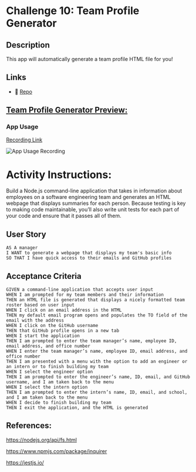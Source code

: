 # Challenge 10: Team Profile Generator

## Description

This app will automatically generate a team profile HTML file for you!

## Links

<!-- * 🌎 [Live Github Page](https://gallolopez1.github.io/.../) -->
* 💾 [Repo](https://github.com/gallolopez1/team-profile-generator)

## <u>Team Profile Generator Preview:</u>

### App Usage
[Recording Link](https://watch.screencastify.com/v/iB1I0XRVonbM4B8YUkXw)

![App Usage Recording](./assets/team-profile-generator.gif)

# Activity Instructions:

Build a Node.js command-line application that takes in information about employees on a software engineering team and generates an HTML webpage that displays summaries for each person. Because testing is key to making code maintainable, you’ll also write unit tests for each part of your code and ensure that it passes all of them.

## User Story

```
AS A manager
I WANT to generate a webpage that displays my team's basic info
SO THAT I have quick access to their emails and GitHub profiles
```

## Acceptance Criteria

```
GIVEN a command-line application that accepts user input
WHEN I am prompted for my team members and their information
THEN an HTML file is generated that displays a nicely formatted team roster based on user input
WHEN I click on an email address in the HTML
THEN my default email program opens and populates the TO field of the email with the address
WHEN I click on the GitHub username
THEN that GitHub profile opens in a new tab
WHEN I start the application
THEN I am prompted to enter the team manager’s name, employee ID, email address, and office number
WHEN I enter the team manager’s name, employee ID, email address, and office number
THEN I am presented with a menu with the option to add an engineer or an intern or to finish building my team
WHEN I select the engineer option
THEN I am prompted to enter the engineer’s name, ID, email, and GitHub username, and I am taken back to the menu
WHEN I select the intern option
THEN I am prompted to enter the intern’s name, ID, email, and school, and I am taken back to the menu
WHEN I decide to finish building my team
THEN I exit the application, and the HTML is generated
```
## References:
https://nodejs.org/api/fs.html

https://www.npmjs.com/package/inquirer

https://jestjs.io/
